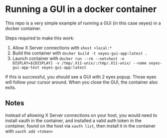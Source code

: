 # Running a GUI in a docker container

This repo is a very simple example of running a GUI (in this case xeyes) in a docker container.

Steps required to make this work:

1. Allow X Server connections with `xhost +local:*`
2. Build the container with `docker build -t xeyes-gui-app:latest .`
3. Launch container with `docker run --rm --net=host -e DISPLAY=${DISPLAY} -v /tmp/.X11-unix/:/tmp/.X11-unix/ --name xeyes-gui-app-test xeyes-gui-app:latest`

If this is successful, you should see a GUI with 2 eyes popup.  Those eyes will follow your cursor around.  When you close the GUI, the container also exits.

## Notes
Instead of allowing X Server connections on your host, you would need to install xauth in the container, and installed a valid auth token in the container, found on the host via `xauth list`, then install it in the container with `xauth add <token>`